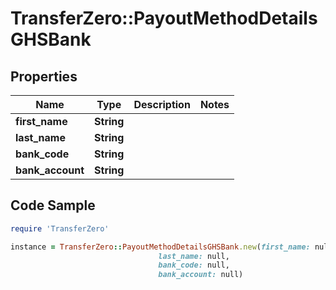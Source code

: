 # TransferZero::PayoutMethodDetailsGHSBank

## Properties

Name | Type | Description | Notes
------------ | ------------- | ------------- | -------------
**first_name** | **String** |  | 
**last_name** | **String** |  | 
**bank_code** | **String** |  | 
**bank_account** | **String** |  | 

## Code Sample

```ruby
require 'TransferZero'

instance = TransferZero::PayoutMethodDetailsGHSBank.new(first_name: null,
                                 last_name: null,
                                 bank_code: null,
                                 bank_account: null)
```


